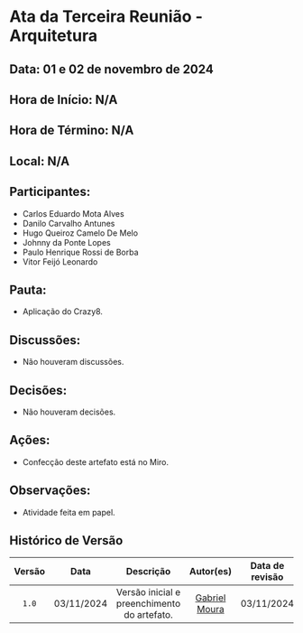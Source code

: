 # Ata da Terceira Reunião - Arquitetura

## Data: 01 e 02 de novembro de 2024

## Hora de Início: N/A

## Hora de Término: N/A

## Local: N/A

## Participantes:

- Carlos Eduardo Mota Alves
- Danilo Carvalho Antunes
- Hugo Queiroz Camelo De Melo 
- Johnny da Ponte Lopes
- Paulo Henrique Rossi de Borba
- Vitor Feijó Leonardo 

## Pauta:

* Aplicação do Crazy8.

## Discussões:

* Não houveram discussões.

## Decisões:

* Não houveram decisões.

## Ações:

* Confecção deste artefato está no Miro.

## Observações:

* Atividade feita em papel.

## Histórico de Versão

| Versão | Data | Descrição | Autor(es) | Data de revisão | Revisor(es) |
| :-: | :-: | :-: | :-: | :-: | :-: |
| `1.0` | 03/11/2024 | Versão inicial e preenchimento do artefato. | [Gabriel Moura](https://github.com/thegm445) | 03/11/2024 | [Vitor Feijó](https://github.com/vitorfleonardo) |